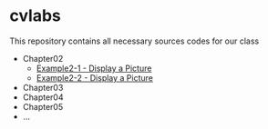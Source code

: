 # cvlabs

This repository contains all necessary sources codes for our class

* Chapter02
  * [Example2-1 - Display a Picture](./example2-1/main.cpp)
  * [Example2-2 - Display a Picture](./example2-2/main.cpp)
* Chapter03
* Chapter04
* Chapter05
* ...

